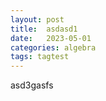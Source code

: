 ```yaml
---
layout: post
title:  asdasd1
date:   2023-05-01
categories: algebra
tags: tagtest
---
```


asd3gasfs